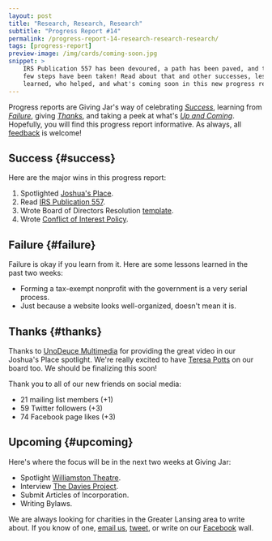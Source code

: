 ```yaml
---
layout: post
title: "Research, Research, Research"
subtitle: "Progress Report #14"
permalink: /progress-report-14-research-research-research/
tags: [progress-report]
preview-image: /img/cards/coming-soon.jpg
snippet: >
    IRS Publication 557 has been devoured, a path has been paved, and the first
    few steps have been taken! Read about that and other successes, lessons
    learned, who helped, and what's coming soon in this new progress report.
---
```


Progress reports are Giving Jar's way of celebrating *[Success][1]*, learning from *[Failure][2]*, giving *[Thanks][3]*, and taking a peek at what's *[Up and Coming][4]*. Hopefully, you will find this progress report informative. As always, all [feedback][5] is welcome!

## Success {#success}

Here are the major wins in this progress report:

1. Spotlighted [Joshua's Place][8].
2. Read [IRS Publication 557][12].
3. Wrote Board of Directors Resolution [template][13].
4. Wrote [Conflict of Interest Policy][14].

## Failure {#failure}

Failure is okay if you learn from it. Here are some lessons learned in the past two weeks:

* Forming a tax-exempt nonprofit with the government is a very serial process.
* Just because a website looks well-organized, doesn't mean it is.

## Thanks {#thanks}

Thanks to [UnoDeuce Multimedia][11] for providing the great video in our Joshua's Place spotlight. We're really excited to have [Teresa Potts][15] on our board too. We should be finalizing this soon!

Thank you to all of our new friends on social media:

* 21 mailing list members (+1)
* 59 Twitter followers (+3)
* 74 Facebook page likes (+3)

## Upcoming {#upcoming}

Here's where the focus will be in the next two weeks at Giving Jar:

* Spotlight [Williamston Theatre][9].
* Interview [The Davies Project][10].
* Submit Articles of Incorporation.
* Writing Bylaws.

We are always looking for charities in the Greater Lansing area to write about. If you know of one, [email us][5], [tweet][6], or write on our [Facebook][7] wall.



[1]: #success "Success Section"
[2]: #failure "Failure Section"
[3]: #thanks "Thanks Section"
[4]: #upcoming "Upcoming Section"
[5]: mailto:hello@givingjar.org "Email Giving Jar"
[6]: https://twitter.com/givingjar "Giving Jar on Twitter"
[7]: https://www.facebook.com/givingjarorg "Giving Jar on Facebook"
[8]: http://blog.givingjar.org/charity-spotlight-joshuas-place/ "Joshua's Place Spotlight"
[9]: http://www.williamstontheatre.org/ "Williamston Theatre Homepage"
[10]: http://www.thedaviesproject.org/ "The Davies Project Homepage"
[11]: http://www.unodeuce.com/ "UnoDeuce Multimedia Homepage"
[12]: https://www.irs.gov/pub/irs-pdf/p557.pdf "IRS Publication 557 PDF"
[13]: https://github.com/givingjar/filing-cabinet/tree/master/files/resolutions "Giving Jar Board of Directors Resolution Template"
[14]: https://github.com/givingjar/filing-cabinet/tree/master/files/handbook "Giving Jar Conflict of Interest Policy"
[15]: https://twitter.com/teresampotts "Teresa Potts on Twitter"
